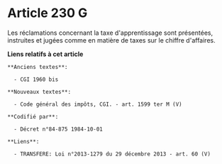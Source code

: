 # Article 230 G

Les réclamations concernant la taxe d'apprentissage sont présentées, instruites et jugées comme en matière de taxes sur le
chiffre d'affaires.

**Liens relatifs à cet article**

	**Anciens textes**:

	  - CGI 1960 bis

	**Nouveaux textes**:

	  - Code général des impôts, CGI. - art. 1599 ter M (V)

	**Codifié par**:

	  - Décret n°84-875 1984-10-01

	**Liens**:

	  - TRANSFERE: Loi n°2013-1279 du 29 décembre 2013 - art. 60 (V)
